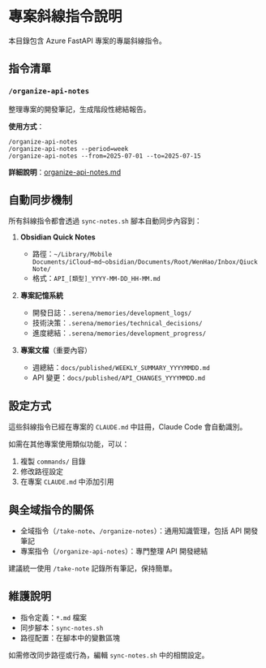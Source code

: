 # 專案斜線指令說明

本目錄包含 Azure FastAPI 專案的專屬斜線指令。

## 指令清單

### `/organize-api-notes`
整理專案的開發筆記，生成階段性總結報告。

**使用方式**：
```
/organize-api-notes
/organize-api-notes --period=week
/organize-api-notes --from=2025-07-01 --to=2025-07-15
```

**詳細說明**：[organize-api-notes.md](./organize-api-notes.md)

## 自動同步機制

所有斜線指令都會透過 `sync-notes.sh` 腳本自動同步內容到：

1. **Obsidian Quick Notes**
   - 路徑：`~/Library/Mobile Documents/iCloud~md~obsidian/Documents/Root/WenHao/Inbox/Qiuck Note/`
   - 格式：`API_[類型]_YYYY-MM-DD_HH-MM.md`

2. **專案記憶系統**
   - 開發日誌：`.serena/memories/development_logs/`
   - 技術決策：`.serena/memories/technical_decisions/`
   - 進度總結：`.serena/memories/development_progress/`

3. **專案文檔**（重要內容）
   - 週總結：`docs/published/WEEKLY_SUMMARY_YYYYMMDD.md`
   - API 變更：`docs/published/API_CHANGES_YYYYMMDD.md`

## 設定方式

這些斜線指令已經在專案的 `CLAUDE.md` 中註冊，Claude Code 會自動識別。

如需在其他專案使用類似功能，可以：
1. 複製 `commands/` 目錄
2. 修改路徑設定
3. 在專案 `CLAUDE.md` 中添加引用

## 與全域指令的關係

- 全域指令（`/take-note`、`/organize-notes`）：通用知識管理，包括 API 開發筆記
- 專案指令（`/organize-api-notes`）：專門整理 API 開發總結

建議統一使用 `/take-note` 記錄所有筆記，保持簡單。

## 維護說明

- 指令定義：`*.md` 檔案
- 同步腳本：`sync-notes.sh`
- 路徑配置：在腳本中的變數區塊

如需修改同步路徑或行為，編輯 `sync-notes.sh` 中的相關設定。